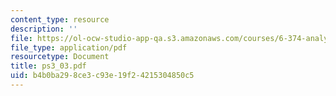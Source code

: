 ```yaml
---
content_type: resource
description: ''
file: https://ol-ocw-studio-app-qa.s3.amazonaws.com/courses/6-374-analysis-and-design-of-digital-integrated-circuits-fall-2003/b4b0ba298ce3c93e19f24215304850c5_ps3_03.pdf
file_type: application/pdf
resourcetype: Document
title: ps3_03.pdf
uid: b4b0ba29-8ce3-c93e-19f2-4215304850c5
---
```

